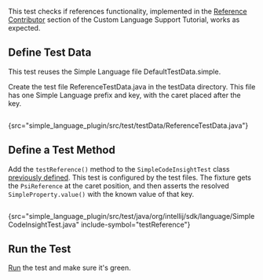 [//]: # (title: 10. Reference Test)

<!-- Copyright 2000-2021 JetBrains s.r.o. and other contributors. Use of this source code is governed by the Apache 2.0 license that can be found in the LICENSE file. -->

<include src="tests_prerequisites.md" include-id="custom_language_testing_tutorial_header"></include>

This test checks if references functionality, implemented in the [Reference Contributor](reference_contributor.md) section of the Custom Language Support Tutorial, works as expected.

## Define Test Data
This test reuses the Simple Language file <path>DefaultTestData.simple</path>.

Create the test file <path>ReferenceTestData.java</path> in the <path>testData</path> directory.
This file has one Simple Language prefix and key, with the caret placed after the key.

```java
```
{src="simple_language_plugin/src/test/testData/ReferenceTestData.java"}

## Define a Test Method
Add the `testReference()` method to the `SimpleCodeInsightTest` class [previously defined](completion_test.md#define-a-test).
This test is configured by the test files.
The fixture gets the `PsiReference` at the caret position, and then asserts the resolved `SimpleProperty.value()` with the known value of that key.

```java
```
{src="simple_language_plugin/src/test/java/org/intellij/sdk/language/SimpleCodeInsightTest.java" include-symbol="testReference"}


## Run the Test
[Run](completion_test.md#run-the-test) the test and make sure it's green.
